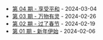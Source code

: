 * [第 04 期 - 享受平和](https://thatdog.cn/posts/04-享受平和) - 2024-03-04
* [第 03 期 - 万物有灵](https://thatdog.cn/posts/03-万物有灵) - 2024-02-26
* [第 02 期 - 过了春节](https://thatdog.cn/posts/02-过了春节) - 2024-02-19
* [第 01 期 - 新年伊始](https://thatdog.cn/posts/01-新年伊始) - 2024-02-06
